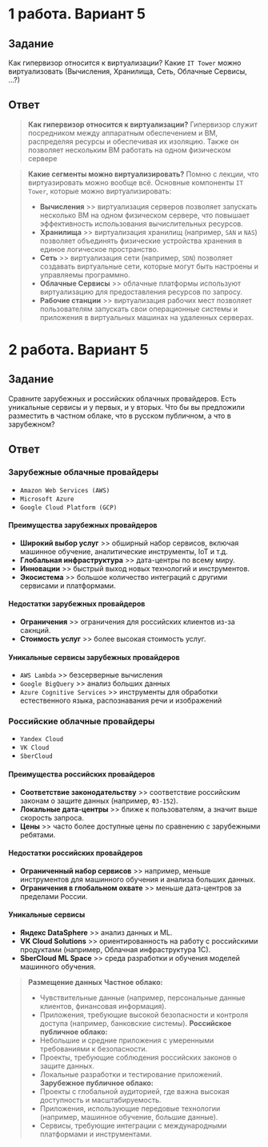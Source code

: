 # 1 работа. Вариант 5
## Задание
Как гипервизор относится к виртуализации? Какие `IT Tower` можно виртуализовать (Вычисления, Хранилища, Сеть, Облачные Сервисы, ...?)
## Ответ
> **Как гипервизор относится к виртуализации?**
> Гипервизор служит посредником между аппаратным обеспечением и ВМ, распределяя ресурсы и обеспечивая их изоляцию. Также он позволяет нескольким ВМ работать на одном физическом сервере

> **Какие сегменты можно виртуализировать?**
> Помню с лекции, что виртуазировать можно вообще всё. Основные компоненты `IT Tower`, которые можно виртуализировать:
> * **Вычисления** >> виртуализация серверов позволяет запускать несколько ВМ на одном физическом сервере, что повышает эффективность использования вычислительных ресурсов.
> * **Хранилища** >> виртуализация хранилищ (например, `SAN` и `NAS`) позволяет объединять физические устройства хранения в единое логическое пространство.
> * **Сеть** >> виртуализация сети (например, `SDN`) позволяет создавать виртуальные сети, которые могут быть настроены и управляемы программно.
> * **Облачные Сервисы** >> облачные платформы используют виртуализацию для предоставления ресурсов по запросу.
> * **Рабочие станции** >> виртуализация рабочих мест позволяет пользователям запускать свои операционные системы и приложения в виртуальных машинах на удаленных серверах.

# 2 работа. Вариант 5
## Задание
Сравните зарубежных и российских облачных провайдеров. Есть уникальные сервисы и у первых, и у вторых. Что бы вы предложили разместить в частном облаке, что в русском публичном, а что в зарубежном?
## Ответ

### Зарубежные облачные провайдеры
* `Amazon Web Services (AWS)`
* `Microsoft Azure`
* `Google Cloud Platform (GCP)`

#### Преимущества зарубежных провайдеров
* **Широкий выбор услуг** >> обширный набор сервисов, включая машинное обучение, аналитические инструменты, IoT и т.д.
* **Глобальная инфраструктура** >> дата-центры по всему миру.
* **Инновации** >> быстрый выход новых технологий и инструментов.
* **Экосистема** >> большое количество интеграций с другими сервисами и платформами.

#### Недостатки зарубежных провайдеров
* **Ограничения** >> ограничения для российских клиентов из-за сакнций.
* **Стоимость услуг** >> более высокая стоимость услуг.

#### Уникальные сервисы зарубежных провайдеров
* `AWS Lambda` >> безсерверные вычисления
* `Google BigQuery` >> анализ больших данных
* `Azure Cognitive Services` >> инструменты для обработки естественного языка, распознавания речи и изображений

### Российские облачные провайдеры
* `Yandex Cloud`
* `VK Cloud`
* `SberCloud`

#### Преимущества российских провайдеров
* **Соответствие законодательству** >> соответствие российским законам о защите данных (например, `ФЗ-152`).
* **Локальные дата-центры** >> ближе к пользователям, а значит выше скорость запроса.
* **Цены** >> часто более доступные цены по сравнению с зарубежными ребятами.

#### Недостатки российских провайдеров
* **Ограниченный набор сервисов** >> например, меньше инструментов для машинного обучения и анализа больших данных.
* **Ограничения в глобальном охвате** >> меньше дата-центров за пределами России.

#### Уникальные сервисы
* **Яндекс DataSphere** >> анализ данных и ML.
* **VK Cloud Solutions** >> ориентированность на работу с российскими продуктами (например, Облачная инфраструктура 1С).
* **SberCloud ML Space** >> среда разработки и обучения моделей машинного обучения.


> **Размещение данных**
> **Частное облако:**
> * Чувствительные данные (например, персональные данные клиентов, финансовая информация).
> * Приложения, требующие высокой безопасности и контроля доступа (например, банковские системы).
> **Российское публичное облако:**
> * Небольшие и средние приложения с умеренными требованиями к безопасности.
> * Проекты, требующие соблюдения российских законов о защите данных.
> * Локальные разработки и тестирование приложений.
> **Зарубежное публичное облако:**
> * Проекты с глобальной аудиторией, где важна высокая доступность и масштабируемость.
> * Приложения, использующие передовые технологии (например, машинное обучение, большие данные).
> * Сервисы, требующие интеграции с международными платформами и инструментами.
